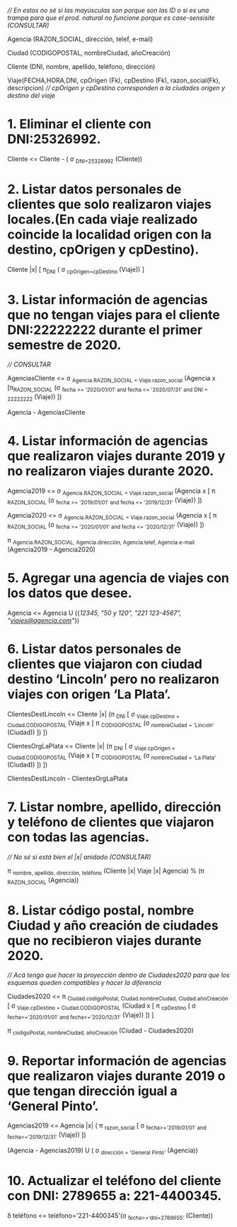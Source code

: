 *// En estos no sé si las mayúsculas son porque son las ID o si es una trampa para que el prod. natural no funcione porque es case-sensisite (CONSULTAR)*

Agencia (RAZON_SOCIAL, dirección, telef, e-mail)

Ciudad (CODIGOPOSTAL, nombreCiudad, añoCreación)

Cliente (DNI, nombre, apellido, teléfono, dirección)

Viaje(FECHA,HORA,DNI, cpOrigen (Fk), cpDestino (Fk), razon_social(Fk), descripcion) *// cpOrigen y cpDestino corresponden a la ciudades origen y destino del viaje*

# 1. Eliminar el cliente con DNI:25326992.

Cliente <= Cliente - ( σ <sub>DNI=25326992</sub> (Cliente))

# 2. Listar datos personales de clientes que solo realizaron viajes locales.(En cada viaje realizado coincide la localidad origen con la destino, cpOrigen y cpDestino).

Cliente |x| [ π<sub>DNI</sub> ( σ <sub>cpOrigen=cpDestino</sub> (Viaje)) ]

# 3. Listar información de agencias que no tengan viajes para el cliente DNI:22222222 durante el primer semestre de 2020.

*// CONSULTAR*

AgenciasCliente <= σ <sub>Agencia.RAZON_SOCIAL = Viaje.razon_social</sub> (Agencia x [π<sub>RAZON_SOCIAL</sub> (σ <sub>fecha >= '2020/01/01' and fecha <= '2020/07/31' and DNI = 22222222</sub> (Viaje)) ])

Agencia - AgenciasCliente

# 4. Listar información de agencias que realizaron viajes durante 2019 y no realizaron viajes durante 2020.

Agencia2019 <= σ <sub>Agencia.RAZON_SOCIAL = Viaje.razon_social</sub> (Agencia x [ π <sub>RAZON_SOCIAL</sub> (σ <sub>fecha >= '2019/01/01' and fecha <= '2019/12/31'</sub> (Viaje)) ])

Agencia2020 <= σ <sub>Agencia.RAZON_SOCIAL = Viaje.razon_social</sub> (Agencia x [ π <sub>RAZON_SOCIAL</sub> (σ <sub>fecha >= '2020/01/01' and fecha <= '2020/12/31'</sub> (Viaje)) ])

π <sub>Agencia.RAZON_SOCIAL, Agencia.dirección, Agencia.telef, Agencia.e-mail</sub> (Agencia2019 - Agencia2020)

# 5. Agregar una agencia de viajes con los datos que desee.

Agencia <= Agencia U ({*12345, "50 y 120", "221 123-4567", "viajes@agencia.com"*})

# 6. Listar datos personales de clientes que viajaron con ciudad destino ‘Lincoln’ pero no realizaron viajes con origen ‘La Plata’.

ClientesDestLincoln <= Cliente |x| (π <sub>DNI</sub> [ σ <sub>Viaje.cpDestino = Ciudad.CODIGOPOSTAL</sub> (Viaje x [ π <sub>CODIGOPOSTAL</sub> (σ <sub>nombreCiudad = 'Lincoln'</sub> (Ciudad)) ]) ])

ClientesOrgLaPlata <= Cliente |x| (π <sub>DNI</sub> [ σ <sub>Viaje.cpOrigen = Ciudad.CODIGOPOSTAL</sub> (Viaje x [ π <sub>CODIGOPOSTAL</sub> (σ <sub>nombreCiudad = 'La Plata'</sub> (Ciudad)) ]) ])

ClientesDestLincoln - ClientesOrgLaPlata

# 7. Listar nombre, apellido, dirección y teléfono de clientes que viajaron con todas las agencias.

*// No sé si está bien el |x| anidado (CONSULTAR)*

π <sub>nombre, apellido, dirección, teléfono</sub> (Cliente |x| Viaje |x| Agencia) % (π <sub>RAZON_SOCIAL</sub> (Agencia))

# 8. Listar código postal, nombre Ciudad y año creación de ciudades que no recibieron viajes durante 2020.

*// Acá tengo que hacer la proyección dentro de Ciudades2020 para que los esquemas queden compatibles y hacer la diferencia*

Ciudades2020 <= π <sub>Ciudad.codigoPostal, Ciudad.nombreCiudad, Ciudad.añoCreación</sub> [ σ <sub>Viaje.cpDestino = Ciudad.CODIGOPOSTAL</sub> (Ciudad x [ π <sub>cpDestino</sub> ( σ <sub>fecha>='2020/01/01' and fecha<='2020/12/31'</sub> (Viaje)) ]) ]

π <sub>codigoPostal, nombreCiudad, añoCreación</sub> (Ciudad - Ciudades2020)

# 9. Reportar información de agencias que realizaron viajes durante 2019 o que tengan dirección igual a ‘General Pinto’.

Agencias2019 <=  Agencia |x| ( π <sub>razon_social</sub> [ σ <sub>fecha>='2019/01/01' and fecha<='2019/12/31'</sub> (Viaje)) ])

(Agencia - Agencias2019) U ( σ <sub>dirección = 'General Pinto'</sub> (Agencia))

# 10. Actualizar el teléfono del cliente con DNI: 2789655 a: 221-4400345.

δ teléfono <= teléfono='221-4400345'(σ <sub>fecha>='dni=2789655'</sub> (Cliente))
